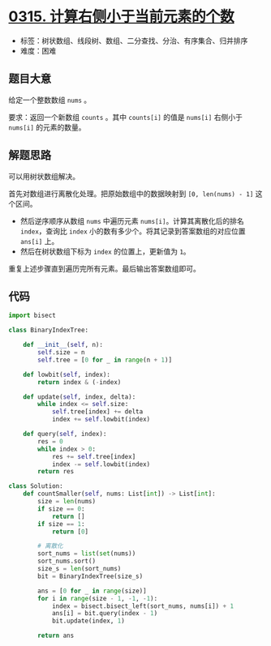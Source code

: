 # [0315. 计算右侧小于当前元素的个数](https://leetcode.cn/problems/count-of-smaller-numbers-after-self/)

- 标签：树状数组、线段树、数组、二分查找、分治、有序集合、归并排序
- 难度：困难

## 题目大意

给定一个整数数组 `nums` 。

要求：返回一个新数组 `counts` 。其中 `counts[i]` 的值是 `nums[i]` 右侧小于 `nums[i]` 的元素的数量。

## 解题思路

可以用树状数组解决。

首先对数组进行离散化处理。把原始数组中的数据映射到 `[0, len(nums) - 1]` 这个区间。

- 然后逆序顺序从数组 `nums` 中遍历元素 `nums[i]`。计算其离散化后的排名 `index`，查询比 `index` 小的数有多少个。将其记录到答案数组的对应位置 `ans[i]` 上。
- 然后在树状数组下标为 `index` 的位置上，更新值为 `1`。

重复上述步骤直到遍历完所有元素。最后输出答案数组即可。

## 代码

```python
import bisect

class BinaryIndexTree:

    def __init__(self, n):
        self.size = n
        self.tree = [0 for _ in range(n + 1)]

    def lowbit(self, index):
        return index & (-index)

    def update(self, index, delta):
        while index <= self.size:
            self.tree[index] += delta
            index += self.lowbit(index)

    def query(self, index):
        res = 0
        while index > 0:
            res += self.tree[index]
            index -= self.lowbit(index)
        return res

class Solution:
    def countSmaller(self, nums: List[int]) -> List[int]:
        size = len(nums)
        if size == 0:
            return []
        if size == 1:
            return [0]

        # 离散化
        sort_nums = list(set(nums))
        sort_nums.sort()
        size_s = len(sort_nums)
        bit = BinaryIndexTree(size_s)

        ans = [0 for _ in range(size)]
        for i in range(size - 1, -1, -1):
            index = bisect.bisect_left(sort_nums, nums[i]) + 1
            ans[i] = bit.query(index - 1)
            bit.update(index, 1)

        return ans
```

